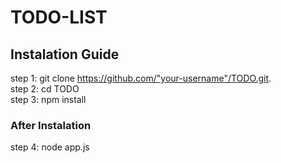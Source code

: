 # TODO-LIST
## Instalation Guide
step 1: git clone https://github.com/"your-username"/TODO.git. <br>
step 2: cd TODO<br>
step 3: npm install
### After Instalation
step 4: node app.js
